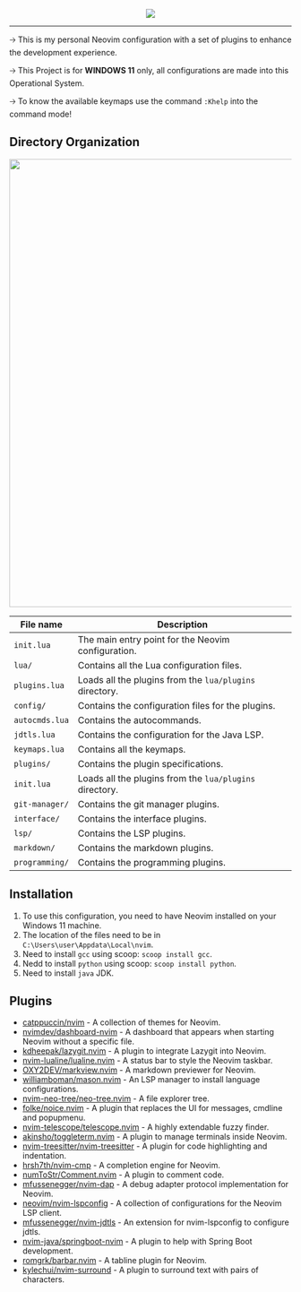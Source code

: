 <p align="center">
  <img src="https://github.com/F4NT0/nvim-images/blob/7d74d883d35f13207f27b4c4c2a1ac6c7a8fe7eb/neovim_logo.png">
</p>

---

🡢 This is my personal Neovim configuration with a set of plugins to enhance the development experience.

🡢 This Project is for **WINDOWS 11** only, all configurations are made into this Operational System.

🡢 To know the available keymaps use the command `:Khelp` into the command mode!

## Directory Organization

<p align="center">
  <img src="https://github.com/F4NT0/nvim-images/blob/47b385e7e4f3787603692fbe9baa98a773785926/Directory-org.png" width="800px">
</p>

| File name | Description
|---|---|
|`init.lua`|The main entry point for the Neovim configuration.
|`lua/`|Contains all the Lua configuration files.
|`plugins.lua`|Loads all the plugins from the `lua/plugins` directory.
|`config/`|Contains the configuration files for the plugins.
|`autocmds.lua`|  Contains the autocommands.
|`jdtls.lua`| Contains the configuration for the Java LSP.
|`keymaps.lua`|Contains all the keymaps.
|`plugins/`|Contains the plugin specifications.
|`init.lua`|  Loads all the plugins from the `lua/plugins` directory.
|`git-manager/`| Contains the git manager plugins.
|`interface/`|Contains the interface plugins.
|`lsp/`| Contains the LSP plugins.
|`markdown/`| Contains the markdown plugins.
|`programming/`| Contains the programming plugins.

## Installation

1. To use this configuration, you need to have Neovim installed on your Windows 11 machine.
2. The location of the files need to be in `C:\Users\user\Appdata\Local\nvim`.
3. Need to install `gcc` using scoop: `scoop install gcc`.
4. Nedd to install `python` using scoop: `scoop install python`.
5. Need to install `java` JDK.

## Plugins

- [catppuccin/nvim](https://github.com/catppuccin/nvim) -  A collection of themes for Neovim.
- [nvimdev/dashboard-nvim](https://github.com/nvimdev/dashboard-nvim) - A dashboard that appears when starting Neovim without a specific file.
- [kdheepak/lazygit.nvim](https://github.com/kdheepak/lazygit.nvim) - A plugin to integrate Lazygit into Neovim.
- [nvim-lualine/lualine.nvim](https://github.com/nvim-lualine/lualine.nvim) - A status bar to style the Neovim taskbar.
- [OXY2DEV/markview.nvim](https://github.com/OXY2DEV/markview.nvim) - A markdown previewer for Neovim.
- [williamboman/mason.nvim](https://github.com/williamboman/mason.nvim) - An LSP manager to install language configurations.
- [nvim-neo-tree/neo-tree.nvim](https://github.com/nvim-neo-tree/neo-tree.nvim) - A file explorer tree.
- [folke/noice.nvim](https://github.com/folke/noice.nvim) - A plugin that replaces the UI for messages, cmdline and popupmenu.
- [nvim-telescope/telescope.nvim](https://github.com/nvim-telescope/telescope.nvim) - A highly extendable fuzzy finder.
- [akinsho/toggleterm.nvim](https://github.com/akinsho/toggleterm.nvim) - A plugin to manage terminals inside Neovim.
- [nvim-treesitter/nvim-treesitter](https://github.com/nvim-treesitter/nvim-treesitter) - A plugin for code highlighting and indentation.
- [hrsh7th/nvim-cmp](https://github.com/hrsh7th/nvim-cmp) - A completion engine for Neovim.
- [numToStr/Comment.nvim](https://github.com/numToStr/Comment.nvim) - A plugin to comment code.
- [mfussenegger/nvim-dap](https://github.com/mfussenegger/nvim-dap) - A debug adapter protocol implementation for Neovim.
- [neovim/nvim-lspconfig](https://github.com/neovim/nvim-lspconfig) - A collection of configurations for the Neovim LSP client.
- [mfussenegger/nvim-jdtls](https://github.com/mfussenegger/nvim-jdtls) - An extension for nvim-lspconfig to configure jdtls.
- [nvim-java/springboot-nvim](https://github.com/nvim-java/springboot-nvim) - A plugin to help with Spring Boot development.
- [romgrk/barbar.nvim](https://github.com/romgrk/barbar.nvim) - A tabline plugin for Neovim.
- [kylechui/nvim-surround](https://github.com/kylechui/nvim-surround) - A plugin to surround text with pairs of characters.

